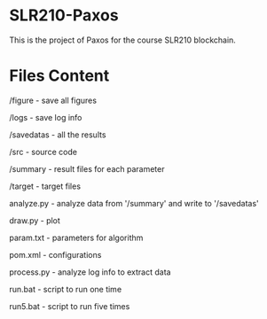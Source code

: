 # SLR210-Paxos
This is the project of Paxos for the course SLR210 blockchain.

# Files Content

/figure - save all figures

/logs - save log info

/savedatas - all the results

/src - source code

/summary - result files for each parameter

/target - target files

analyze.py - analyze data from '/summary' and write to '/savedatas' 

draw.py - plot

param.txt - parameters for algorithm

pom.xml - configurations

process.py - analyze log info to extract data

run.bat - script to run one time

run5.bat - script to run five times
